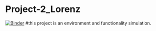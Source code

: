 # Project-2_Lorenz
[![Binder](https://mybinder.org/badge_logo.svg)](https://mybinder.org/v2/gh/LadyV0207/Project-2_Lorenz/HEAD)
#this project is an environment and functionality simulation. 

